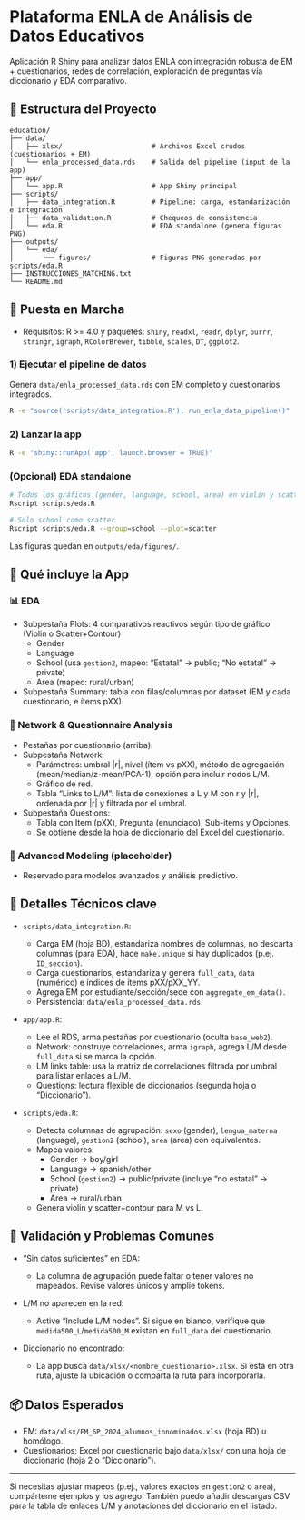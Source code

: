 # Plataforma ENLA de Análisis de Datos Educativos

Aplicación R Shiny para analizar datos ENLA con integración robusta de EM + cuestionarios, redes de correlación, exploración de preguntas vía diccionario y EDA comparativo.

## 📁 Estructura del Proyecto

```
education/
├── data/
│   ├── xlsx/                      # Archivos Excel crudos (cuestionarios + EM)
│   └── enla_processed_data.rds    # Salida del pipeline (input de la app)
├── app/
│   └── app.R                      # App Shiny principal
├── scripts/
│   ├── data_integration.R         # Pipeline: carga, estandarización e integración
│   ├── data_validation.R          # Chequeos de consistencia
│   └── eda.R                      # EDA standalone (genera figuras PNG)
├── outputs/
│   └── eda/
│       └── figures/               # Figuras PNG generadas por scripts/eda.R
├── INSTRUCCIONES_MATCHING.txt
└── README.md
```

## 🚀 Puesta en Marcha

- Requisitos: R >= 4.0 y paquetes: `shiny`, `readxl`, `readr`, `dplyr`, `purrr`, `stringr`, `igraph`, `RColorBrewer`, `tibble`, `scales`, `DT`, `ggplot2`.

### 1) Ejecutar el pipeline de datos
Genera `data/enla_processed_data.rds` con EM completo y cuestionarios integrados.

```bash
R -e "source('scripts/data_integration.R'); run_enla_data_pipeline()"
```

### 2) Lanzar la app

```bash
R -e "shiny::runApp('app', launch.browser = TRUE)"
```

### (Opcional) EDA standalone

```bash
# Todos los gráficos (gender, language, school, area) en violin y scatter
Rscript scripts/eda.R

# Solo school como scatter
Rscript scripts/eda.R --group=school --plot=scatter
```

Las figuras quedan en `outputs/eda/figures/`.

## 🎯 Qué incluye la App

### 📊 EDA
- Subpestaña Plots: 4 comparativos reactivos según tipo de gráfico (Violin o Scatter+Contour)
  - Gender
  - Language
  - School (usa `gestion2`, mapeo: “Estatal” → public; “No estatal” → private)
  - Area (mapeo: rural/urban)
- Subpestaña Summary: tabla con filas/columnas por dataset (EM y cada cuestionario, e ítems pXX).

### 🔗 Network & Questionnaire Analysis
- Pestañas por cuestionario (arriba).
- Subpestaña Network:
  - Parámetros: umbral |r|, nivel (ítem vs pXX), método de agregación (mean/median/z-mean/PCA-1), opción para incluir nodos L/M.
  - Gráfico de red.
  - Tabla “Links to L/M”: lista de conexiones a L y M con r y |r|, ordenada por |r| y filtrada por el umbral.
- Subpestaña Questions:
  - Tabla con Item (pXX), Pregunta (enunciado), Sub-items y Opciones.
  - Se obtiene desde la hoja de diccionario del Excel del cuestionario.

### 🤖 Advanced Modeling (placeholder)
- Reservado para modelos avanzados y análisis predictivo.

## 🔧 Detalles Técnicos clave

- `scripts/data_integration.R`:
  - Carga EM (hoja BD), estandariza nombres de columnas, no descarta columnas (para EDA), hace `make.unique` si hay duplicados (p.ej. `ID_seccion`).
  - Carga cuestionarios, estandariza y genera `full_data`, `data` (numérico) e índices de ítems pXX/pXX_YY.
  - Agrega EM por estudiante/sección/sede con `aggregate_em_data()`.
  - Persistencia: `data/enla_processed_data.rds`.

- `app/app.R`:
  - Lee el RDS, arma pestañas por cuestionario (oculta `base_web2`).
  - Network: construye correlaciones, arma `igraph`, agrega L/M desde `full_data` si se marca la opción.
  - LM links table: usa la matriz de correlaciones filtrada por umbral para listar enlaces a L/M.
  - Questions: lectura flexible de diccionarios (segunda hoja o “Diccionario”).

- `scripts/eda.R`:
  - Detecta columnas de agrupación: `sexo` (gender), `lengua_materna` (language), `gestion2` (school), `area` (area) con equivalentes.
  - Mapea valores:
    - Gender → boy/girl
    - Language → spanish/other
    - School (`gestion2`) → public/private (incluye “no estatal” → private)
    - Area → rural/urban
  - Genera violin y scatter+contour para M vs L.

## 🧪 Validación y Problemas Comunes

- “Sin datos suficientes” en EDA:
  - La columna de agrupación puede faltar o tener valores no mapeados. Revise valores únicos y amplíe tokens.

- L/M no aparecen en la red:
  - Active “Include L/M nodes”. Si sigue en blanco, verifique que `medida500_L`/`medida500_M` existan en `full_data` del cuestionario.

- Diccionario no encontrado:
  - La app busca `data/xlsx/<nombre_cuestionario>.xlsx`. Si está en otra ruta, ajuste la ubicación o comparta la ruta para incorporarla.

## 📦 Datos Esperados

- EM: `data/xlsx/EM_6P_2024_alumnos_innominados.xlsx` (hoja BD) u homólogo.
- Cuestionarios: Excel por cuestionario bajo `data/xlsx/` con una hoja de diccionario (hoja 2 o “Diccionario”).

---

Si necesitas ajustar mapeos (p.ej., valores exactos en `gestion2` o `area`), compárteme ejemplos y los agrego. También puedo añadir descargas CSV para la tabla de enlaces L/M y anotaciones del diccionario en el listado.
